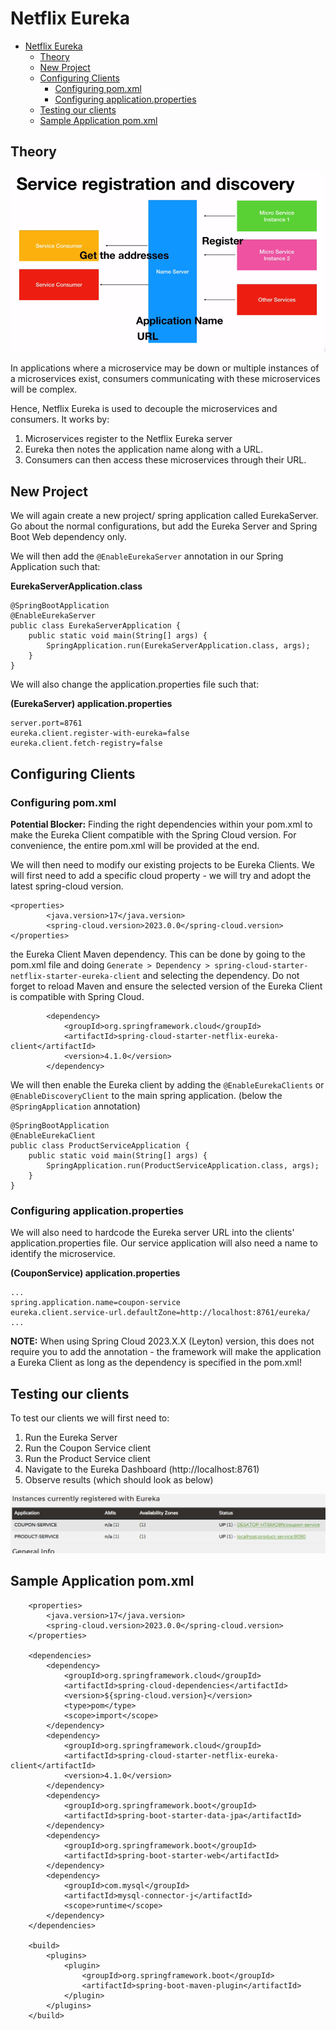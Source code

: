 # Netflix Eureka

- [Netflix Eureka](#netflix-eureka)
  - [Theory](#theory)
  - [New Project](#new-project)
  - [Configuring Clients](#configuring-clients)
    - [Configuring pom.xml](#configuring-pomxml)
    - [Configuring application.properties](#configuring-applicationproperties)
  - [Testing our clients](#testing-our-clients)
  - [Sample Application pom.xml](#sample-application-pomxml)

## Theory

![Alt text](EurekaDiagram.PNG)

In applications where a microservice may be down or multiple instances of a microservices exist, consumers communicating with these microservices will be complex.

Hence, Netflix Eureka is used to decouple the microservices and consumers. It works by:
1) Microservices register to the Netflix Eureka server
2) Eureka then notes the application name along with a URL.
3) Consumers can then access these microservices through their URL.


## New Project
We will again create a new project/ spring application called EurekaServer. Go about the normal configurations, but add the Eureka Server and Spring Boot Web dependency only.

We will then add the ```@EnableEurekaServer``` annotation in our Spring Application such that:

**EurekaServerApplication.class**
```
@SpringBootApplication
@EnableEurekaServer
public class EurekaServerApplication {
    public static void main(String[] args) {
        SpringApplication.run(EurekaServerApplication.class, args);
    }
}
```

We will also change the application.properties file such that:

**(EurekaServer) application.properties**
```
server.port=8761
eureka.client.register-with-eureka=false
eureka.client.fetch-registry=false
```

## Configuring Clients
### Configuring pom.xml

**Potential Blocker:** Finding the right dependencies within your pom.xml to make the Eureka Client compatible with the Spring Cloud version. For convenience, the entire pom.xml will be provided at the end.

We will then need to modify our existing projects to be Eureka Clients. We will first need to add a specific cloud property - we will try and adopt the latest spring-cloud version.

```
<properties>
        <java.version>17</java.version>
        <spring-cloud.version>2023.0.0</spring-cloud.version>
</properties>
```

 the Eureka Client Maven dependency.
This can be done by going to the pom.xml file and doing ```Generate > Dependency > spring-cloud-starter-netflix-starter-eureka-client``` and selecting the dependency. Do not forget to reload Maven and ensure the selected version of the Eureka Client is compatible with Spring Cloud.

```
        <dependency>
            <groupId>org.springframework.cloud</groupId>
            <artifactId>spring-cloud-starter-netflix-eureka-client</artifactId>
            <version>4.1.0</version>
        </dependency>
```

We will then enable the Eureka client by adding the ``@EnableEurekaClients`` or ``@EnableDiscoveryClient`` to the main spring application. (below the ``@SpringApplication`` annotation)

```
@SpringBootApplication
@EnableEurekaClient
public class ProductServiceApplication {
    public static void main(String[] args) {
        SpringApplication.run(ProductServiceApplication.class, args);
    }
}
```

### Configuring application.properties
We will also need to hardcode the Eureka server URL into the clients' application.properties file. Our service application will also need a name to identify the microservice.

**(CouponService) application.properties**
```
...
spring.application.name=coupon-service
eureka.client.service-url.defaultZone=http://localhost:8761/eureka/
...
```

**NOTE:**
When using Spring Cloud 2023.X.X (Leyton) version, this does not require you to add the annotation - the framework will make the application a Eureka Client as long as the dependency is specified in the pom.xml!

## Testing our clients
To test our clients we will first need to:
1) Run the Eureka Server
2) Run the Coupon Service client
3) Run the Product Service client
4) Navigate to the Eureka Dashboard (http://localhost:8761)
5) Observe results (which should look as below)

![Alt text](EurekaInstances.PNG)

## Sample Application pom.xml

```
    <properties>
        <java.version>17</java.version>
        <spring-cloud.version>2023.0.0</spring-cloud.version>
    </properties>

    <dependencies>
        <dependency>
            <groupId>org.springframework.cloud</groupId>
            <artifactId>spring-cloud-dependencies</artifactId>
            <version>${spring-cloud.version}</version>
            <type>pom</type>
            <scope>import</scope>
        </dependency>
        <dependency>
            <groupId>org.springframework.cloud</groupId>
            <artifactId>spring-cloud-starter-netflix-eureka-client</artifactId>
            <version>4.1.0</version>
        </dependency>
        <dependency>
            <groupId>org.springframework.boot</groupId>
            <artifactId>spring-boot-starter-data-jpa</artifactId>
        </dependency>
        <dependency>
            <groupId>org.springframework.boot</groupId>
            <artifactId>spring-boot-starter-web</artifactId>
        </dependency>
        <dependency>
            <groupId>com.mysql</groupId>
            <artifactId>mysql-connector-j</artifactId>
            <scope>runtime</scope>
        </dependency>
    </dependencies>

    <build>
        <plugins>
            <plugin>
                <groupId>org.springframework.boot</groupId>
                <artifactId>spring-boot-maven-plugin</artifactId>
            </plugin>
        </plugins>
    </build>
```